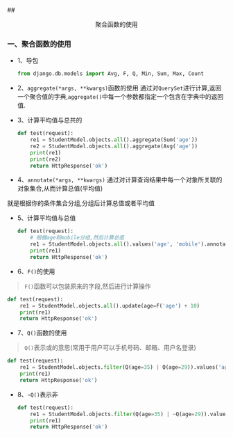 ##<center>聚合函数的使用</center>

### 一、聚合函数的使用

* 1、导包

  ```py
  from django.db.models import Avg, F, Q, Min, Sum, Max, Count
  ```

* 2、`aggregate(*args, **kwargs)`函数的使用
通过对`QuerySet`进行计算,返回一个聚合值的字典,`aggregate()`中每一个参数都指定一个包含在字典中的返回值.

* 3、计算平均值与总共的

  ```py
  def test(request):
      re1 = StudentModel.objects.all().aggregate(Sum('age'))
      re2 = StudentModel.objects.all().aggregate(Avg('age'))
      print(re1)
      print(re2)
      return HttpResponse('ok')
  ```

* 4、`annotate(*args, **kwargs)`
通过对计算查询结果中每一个对象所关联的对象集合,从而计算总值(平均值)


就是根据你的条件集合分组,分组后计算总值或者平均值

* 5、计算平均值与总值

  ```py
  def test(request):
      # 根据age和mobile分组,然后计算总值
      re1 = StudentModel.objects.all().values('age', 'mobile').annotate(Sum('age'))
      print(re1)
      return HttpResponse('ok')
  ```

* 6、`F()`的使用
> `F()`函数可以包装原来的字段,然后进行计算操作

  ```py
  def test(request):
      re1 = StudentModel.objects.all().update(age=F('age') + 10)
      print(re1)
      return HttpResponse('ok')
  ```

* 7、`Q()`函数的使用
> `Q()`表示或的意思(常用于用户可以手机号码、邮箱、用户名登录)

  ```py
  def test(request):
      re1 = StudentModel.objects.filter(Q(age=35) | Q(age=29)).values('age', 'name')
      print(re1)
      return HttpResponse('ok')
  ```

* 8、`~Q()`表示非

  ```py
  def test(request):
      re1 = StudentModel.objects.filter(Q(age=35) | ~Q(age=29)).values('age', 'name')
      print(re1)
      return HttpResponse('ok')
  ```